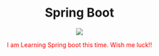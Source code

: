 

<h1 align = "center">Spring Boot</h1>
<p align = "center">
  <img class = "center" src = "https://encrypted-tbn0.gstatic.com/images?q=tbn:ANd9GcQskALxpNXUNt7naftdZ77u66lQ1oQft4nwt3jpd2U&s">
</p>

<p align = "center" style = "color:red;">I am Learning Spring boot this time. Wish me luck!!</p>

